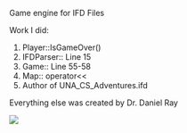 Game engine for IFD Files

Work I did:
 1. Player::IsGameOver()
 2. IFDParser:: Line 15
 3. Game:: Line 55-58
 4. Map:: operator<<
 5. Author of UNA_CS_Adventures.ifd

Everything else was created by Dr. Daniel Ray

<img src="https://media.giphy.com/media/10COFvPHdIO94k/giphy.gif"></img>
